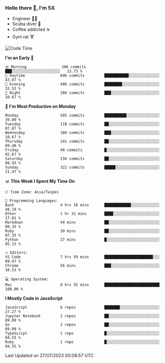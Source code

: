 ### Hello there 👋, I'm 5X

* Engineer 👨‍💻
* Scuba diver 🤿
* Coffee addicted ☕️
* Gym rat 🏋️

<!--START_SECTION:waka-->
![Code Time](http://img.shields.io/badge/Code%20Time-409%20hrs%2032%20mins-blue)

**I'm an Early 🐤** 

```text
🌞 Morning                206 commits         ███░░░░░░░░░░░░░░░░░░░░░░   13.73 % 
🌆 Daytime                646 commits         ███████████░░░░░░░░░░░░░░   43.07 % 
🌃 Evening                488 commits         ████████░░░░░░░░░░░░░░░░░   32.53 % 
🌙 Night                  160 commits         ███░░░░░░░░░░░░░░░░░░░░░░   10.67 % 
```
📅 **I'm Most Productive on Monday** 

```text
Monday                   585 commits         ██████████░░░░░░░░░░░░░░░   39.00 % 
Tuesday                  118 commits         ██░░░░░░░░░░░░░░░░░░░░░░░   07.87 % 
Wednesday                160 commits         ███░░░░░░░░░░░░░░░░░░░░░░   10.67 % 
Thursday                 141 commits         ██░░░░░░░░░░░░░░░░░░░░░░░   09.40 % 
Friday                   40 commits          █░░░░░░░░░░░░░░░░░░░░░░░░   02.67 % 
Saturday                 134 commits         ██░░░░░░░░░░░░░░░░░░░░░░░   08.93 % 
Sunday                   322 commits         █████░░░░░░░░░░░░░░░░░░░░   21.47 % 
```


📊 **This Week I Spent My Time On** 

```text
🕑︎ Time Zone: Asia/Taipei

💬 Programming Languages: 
Bash                     4 hrs 18 mins       ████████████░░░░░░░░░░░░░   48.19 % 
Other                    1 hr 31 mins        ████░░░░░░░░░░░░░░░░░░░░░   17.01 % 
Markdown                 44 mins             ██░░░░░░░░░░░░░░░░░░░░░░░   08.35 % 
Ruby                     39 mins             ██░░░░░░░░░░░░░░░░░░░░░░░   07.35 % 
Python                   27 mins             █░░░░░░░░░░░░░░░░░░░░░░░░   05.15 % 

🔥 Editors: 
VS Code                  7 hrs 59 mins       ██████████████████████░░░   89.47 % 
Chrome                   56 mins             ███░░░░░░░░░░░░░░░░░░░░░░   10.53 % 

💻 Operating System: 
Mac                      8 hrs 55 mins       █████████████████████████   100.00 % 
```

**I Mostly Code in JavaScript** 

```text
JavaScript               6 repos             ███████░░░░░░░░░░░░░░░░░░   27.27 % 
Jupyter Notebook         2 repos             ██░░░░░░░░░░░░░░░░░░░░░░░   09.09 % 
Go                       2 repos             ██░░░░░░░░░░░░░░░░░░░░░░░   09.09 % 
TypeScript               1 repo              █░░░░░░░░░░░░░░░░░░░░░░░░   04.55 % 
Ruby                     1 repo              █░░░░░░░░░░░░░░░░░░░░░░░░   04.55 % 
```




 Last Updated on 27/07/2023 00:08:57 UTC
<!--END_SECTION:waka-->
